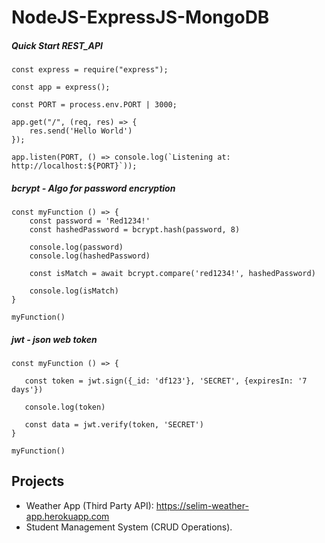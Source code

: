 # NodeJS-ExpressJS-MongoDB

##### Quick Start REST_API
```
const express = require("express");

const app = express();

const PORT = process.env.PORT | 3000;

app.get("/", (req, res) => {
    res.send('Hello World')
});

app.listen(PORT, () => console.log(`Listening at: http://localhost:${PORT}`));

```

##### bcrypt - Algo for password encryption
```
const myFunction () => {
    const password = 'Red1234!'
    const hashedPassword = bcrypt.hash(password, 8)

    console.log(password)
    console.log(hashedPassword)

    const isMatch = await bcrypt.compare('red1234!', hashedPassword)

    console.log(isMatch)
}

myFunction()
```

##### jwt - json web token
```
const myFunction () => {
   
   const token = jwt.sign({_id: 'df123'}, 'SECRET', {expiresIn: '7 days'})

   console.log(token)

   const data = jwt.verify(token, 'SECRET')
}

myFunction()
```

## Projects
* Weather App (Third Party API): https://selim-weather-app.herokuapp.com
* Student Management System (CRUD Operations).
